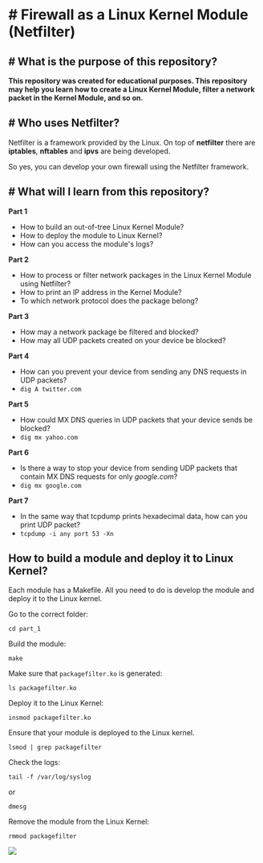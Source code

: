 



# # Firewall as a Linux Kernel Module (Netfilter)

## # What is the purpose of this repository?

**This repository was created for educational purposes. This repository may help you learn how to create a Linux Kernel Module, filter a network packet in the Kernel Module, and so on.**

## # Who uses Netfilter?

Netfilter is a framework provided by the Linux. On top of **netfilter** there are **iptables**, **nftables** and **ipvs** are being developed.

So yes, you can develop your own firewall using the Netfilter framework.

## # What will I learn from this repository?

**Part 1**

 - How to build an out-of-tree Linux Kernel Module?
 - How to deploy the module to Linux Kernel?
 - How can you access the module's logs?

**Part 2**

 - How to process or filter network packages in the Linux Kernel Module using Netfilter?
 - How to print an IP address in the Kernel Module?
 - To which network protocol does the package belong?

**Part 3**

 - How may a network package be filtered and blocked?
 - How may all UDP packets created on your device be blocked?

**Part 4**

 - How can you prevent your device from sending any DNS requests in UDP packets?
 - `dig A twitter.com`

**Part 5**

- How could MX DNS queries in UDP packets that your device sends be blocked?
- `dig mx yahoo.com`

**Part 6**

- Is there a way to stop your device from sending UDP packets that contain MX DNS requests for only *google.com*?
- `dig mx google.com`

**Part 7**

- In the same way that tcpdump prints hexadecimal data, how can you print UDP packet?
- `tcpdump -i any port 53 -Xn`

## How to build a module and deploy it to Linux Kernel?

Each module has a Makefile. All you need to do is develop the module and deploy it to the Linux kernel.

Go to the correct folder:

`cd part_1`

Build the module:

`make`

Make sure that `packagefilter.ko` is generated:

`ls packagefilter.ko`

Deploy it to the Linux Kernel:

`insmod packagefilter.ko`

Ensure that your module is deployed to the Linux kernel.

`lsmod | grep packagefilter`

Check the logs:

`tail -f /var/log/syslog`

or

`dmesg`

Remove the module from the Linux Kernel:

`rmmod packagefilter`

<a href="https://asciinema.org/a/647411" target="_blank"><img src="https://asciinema.org/a/647411.svg" /></a>

